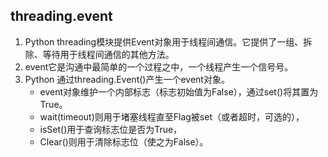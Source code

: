 ﻿## threading.event
1. Python threading模块提供Event对象用于线程间通信。它提供了一组、拆除、等待用于线程间通信的其他方法。
2. event它是沟通中最简单的一个过程之中，一个线程产生一个信号号。
3. Python 通过threading.Event()产生一个event对象。
	- event对象维护一个内部标志（标志初始值为False），通过set()将其置为True。
	- wait(timeout)则用于堵塞线程直至Flag被set（或者超时，可选的），
	- isSet()用于查询标志位是否为True，
	- Clear()则用于清除标志位（使之为False）。